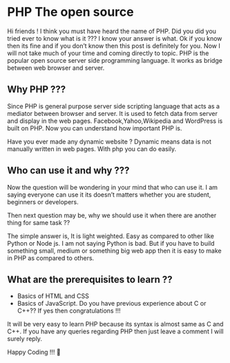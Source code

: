 # PHP The open source
Hi friends ! I think you must have heard the name of PHP. Did you did you tried ever to know what is it ??? I know your answer is what. 
Ok if you know  then its fine and if you don’t know then this post is definitely for you.
Now I will not take much of your time and coming directly to topic.
PHP is the popular open source server side programming language. It works as bridge between web browser and server.

## Why PHP ???

Since PHP is general purpose server side scripting language that acts as a mediator between browser and server. It is used to fetch data from server and display in the web pages. Facebook,Yahoo,Wikipedia and WordPress is built on PHP. Now you can understand how important PHP is.

Have  you ever made any dynamic website ? Dynamic means data is not manually written in web pages. With php you can do easily.

## Who can use it and why ???

Now the question will be wondering in your mind that who can use it. I am saying everyone can use it its doesn’t matters whether you are student, beginners or developers.

Then next question may be, why we should use it when there are another thing for same task ??

The simple answer is, It is light weighted. Easy as compared to other like Python or Node js. I am not saying Python is bad. But if you have to build something small, medium or something big web app then it is easy to make in PHP as compared to others.

## What are the prerequisites to learn ??

* Basics of HTML and CSS
* Basics of JavaScript.
Do you have previous experience about C or C++?? If yes then congratulations !!!

It will be very easy to learn PHP because its syntax is almost same as C and C++.                If you have any queries regarding PHP then just leave a comment I will surely reply.

Happy Coding !!! 🙂

